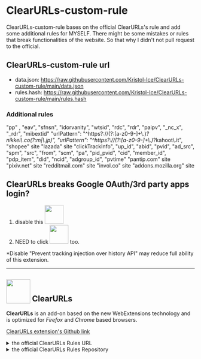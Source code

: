 # ClearURLs-custom-rule
ClearURLs-custom-rule bases on the official ClearURLs's rule and add some additional rules for MYSELF. There might be some mistakes or rules that break functionalities of the website. So that why I didn't not pull request to the official.

## ClearURLs-custom-rule url
- data.json: https://raw.githubusercontent.com/Kristol-Ice/ClearURLs-custom-rule/main/data.json
- rules.hash: https://raw.githubusercontent.com/Kristol-Ice/ClearURLs-custom-rule/main/rules.hash

### Additional rules
"pp" ,
"eav",
"sfnsn",
"idorvanity",
"wtsid",
"rdc",
"rdr",
"paipv",
"_nc_x",
"_rdr",
"mibextid"
"urlPattern": "^https?://(?:[a-z0-9-]+\\.)*?nikkei\\.co(?:m|\\.jp)",
"urlPattern": "^https?://(?:[a-z0-9-]+\\.)*?kahoot\\.it",
"shopee" site
"lazada" site
"clickTrackInfo",
"up_id",
"abid",
"pvid",
"ad_src",
"spm",
"src",
"from",
"scm",
"pa",
"pid_pvid",
"cid",
"member_id",
"pdp_item",
"did",
"ncid",
"adgroup_id",
"pvtime"
"pantip.com" site
"pixiv.net" site
"redditmail.com" site
"invol.co" site
"addons.mozilla.org" site

## ClearURLs breaks Google OAuth/3rd party apps login?
1. disable this <img src="https://github.com/Kristol-Ice/ClearURLs-custom-rules/assets/134151822/9f9a822b-ae7d-4702-9f5e-a231caf65ca8" height="50x">
2. NEED to click <img src="https://github.com/Kristol-Ice/ClearURLs-custom-rules/assets/134151822/e08e0f4c-017a-42e5-9abb-8ea2c553466e" height="50px"> too.

*Disable "Prevent tracking injection over history API" may reduce full ability of this extension.

---

## <sub><img src="https://gitlab.com/ClearURLs/ClearUrls/raw/master/img/clearurls.svg" width="64px" height="64px"></sub> ClearURLs
**ClearURLs** is an add-on based on the new WebExtensions technology and is optimized for *Firefox* and *Chrome* based browsers.

[ClearURLs extension's Github link](https://github.com/ClearURLs/Addon)

<details>
    <summary>the official ClearURLs Rules URL</summary>
    https://rules2.clearurls.xyz/data.minify.json or https://gitlab.com/ClearURLs/rules/-/blob/master/data.min.json
</details>
<details>
    <summary>the official ClearURLs Rules Repository</summary>
    https://github.com/ClearURLs/Rules or https://gitlab.com/ClearURLs/rules
</details>